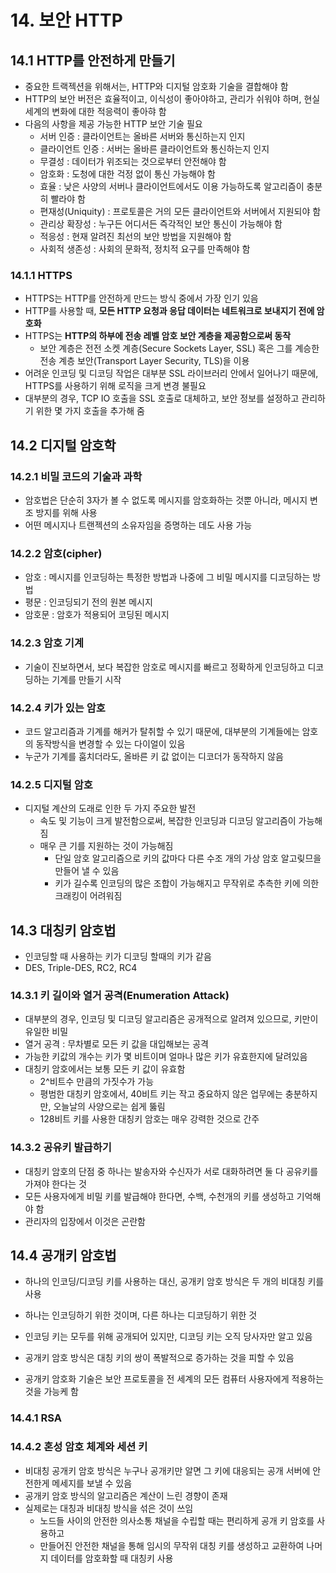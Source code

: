 # 14. 보안 HTTP

## 14.1 HTTP를 안전하게 만들기

- 중요한 트랙젝션을 위해서는, HTTP와 디지털 암호화 기술을 결합해야 함
- HTTP의 보안 버전은 효율적이고, 이식성이 좋아야하고, 관리가 쉬워야 하며, 현실 세계의 변화에 대한 적응력이 좋아햐 함
- 다음의 사항을 제공 가능한 HTTP 보안 기술 필요
  - 서버 인증 : 클라이언트는 올바른 서버와 통신하는지 인지
  - 클라이언트 인증 : 서버는 올바른 클라이언트와 통신하는지 인지
  - 무결성 : 데이터가 위조되는 것으로부터 안전해야 함
  - 암호화 : 도청에 대한 걱정 없이 통신 가능해야 함
  -  효율 : 낮은 사양의 서버나 클라이언트에서도 이용 가능하도록 알고리즘이 충분히 빨라야 함
  - 편재성(Uniquity) : 프로토콜은 거의 모든 클라이언트와 서버에서 지원되야 함
  - 관리상 확장성 : 누구든 어디서든 즉각적인 보안 통신이 가능해야 함
  - 적응성 : 현재 알려진 최선의 보안 방법을 지원해야 함
  - 사회적 생존성 : 사회의 문화적, 정치적 요구를 만족해야 함

### 14.1.1 HTTPS

- HTTPS는 HTTP를 안전하게 만드는 방식 중에서 가장 인기 있음
- HTTP를 사용할 때, **모든 HTTP 요청과 응답 데이터는 네트워크로 보내지기 전에 암호화**
- HTTPS는 **HTTP의 하부에 전송 레벨 암호 보안 계층을 제공함으로써 동작**
  - 보안 계층은 전전 소켓 계층(Secure Sockets Layer, SSL) 혹은 그를 계승한 전송 계층 보안(Transport Layer Security, TLS)을 이용
- 어려운 인코딩 및 디코딩 작업은 대부분 SSL 라이브러리 안에서 일어나기 때문에, HTTPS를 사용하기 위해 로직을 크게 변경 불필요
- 대부분의 경우, TCP IO 호출을 SSL 호출로 대체하고, 보안 정보를 설정하고 관리하기 위한 몇 가지 호출을 추가해 줌

## 14.2 디지털 암호학

### 14.2.1 비밀 코드의 기술과 과학

- 암호법은 단순히 3자가 볼 수 없도록 메시지를 암호화하는 것뿐 아니라, 메시지 변조 방지를 위해 사용
- 어떤 메시지나 트랜젝션의 소유자임을 증명하는 데도 사용 가능

### 14.2.2 암호(cipher)

- 암호 : 메시지를 인코딩하는 특정한 방법과 나중에 그 비밀 메시지를 디코딩하는 방법
- 평문 : 인코딩되기 전의 원본 메시지
- 암호문 : 암호가 적용되어 코딩된 메시지

### 14.2.3 암호 기계

- 기술이 진보하면서, 보다 복잡한 암호로 메시지를 빠르고 정확하게 인코딩하고 디코딩하는 기계를 만들기 시작

### 14.2.4 키가 있는 암호

- 코드 알고리즘과 기계를 해커가 탈취할 수 있기 때문에, 대부분의 기계들에는 암호의 동작방식을 변경할 수 있는 다이얼이 있음
- 누군가 기계를 훔치더라도, 올바른 키 값 없이는 디코더가 동작하지 않음

### 14.2.5 디지털 암호

- 디지털 계산의 도래로 인한 두 가지 주요한 발전
  - 속도 및 기능이 크게 발전함으로써, 복잡한 인코딩과 디코딩 알고리즘이 가능해짐
  - 매우 큰 기를 지원하는 것이 가능해짐
    - 단일 암호 알고리즘으로 키의 값마다 다른 수조 개의 가상 암호 알고맂므을 만들어 낼 수 있음
    - 키가 길수록 인코딩의 많은 조합이 가능해지고 무작위로 추측한 키에 의한 크래킹이 어려워짐

## 14.3 대칭키 암호법

- 인코딩할 때 사용하는 키가 디코딩 할때의 키가 같음
- DES, Triple-DES, RC2, RC4

### 14.3.1 키 길이와 열거 공격(Enumeration Attack)

- 대부분의 경우, 인코딩 및 디코딩 알고리즘은 공개적으로 알려져 있으므로, 키만이 유일한 비밀
- 열거 공격 : 무차별로 모든 키 값을 대입해보는 공격
- 가능한 키값의 개수는 키가 몇 비트이며 얼마나 많은 키가 유효한지에 달려있음
- 대칭키 암호에서는 보통 모든 키 값이 유효함
  - 2^비트수 만큼의 가짓수가 가능
  - 평범한 대칭키 암호에서, 40비트 키는 작고 중요하지 않은 업무에는 충분하지만, 오늘날의 사양으로는 쉽게 뚫림
  - 128비트 키를 사용한 대칭키 암호는 매우 강력한 것으로 간주

### 14.3.2 공유키 발급하기

- 대칭키 암호의 단점 중 하나는 발송자와 수신자가 서로 대화하려면 둘 다 공유키를 가져야 한다는 것
- 모든 사용자에게 비밀 키를 발급해야 한다면, 수백, 수천개의 키를 생성하고 기억해야 함
- 관리자의 입장에서 이것은 곤란함

## 14.4 공개키 암호법

- 하나의 인코딩/디코딩 키를 사용하는 대신, 공개키 암호 방식은 두 개의 비대칭 키를 사용
- 하나는 인코딩하기 위한 것이며, 다른 하나는 디코딩하기 위한 것
- 인코딩 키는 모두를 위해 공개되어 있지만, 디코딩 키는 오직 당사자만 알고 있음

- 공개키 암호 방식은 대칭 키의 쌍이 폭발적으로 증가하는 것을 피할 수 있음
- 공개키 암호화 기술은 보안 프로토콜을 전 세계의 모든 컴퓨터 사용자에게 적용하는 것을 가능케 함

### 14.4.1 RSA

### 14.4.2 혼성 암호 체계와 세션 키

- 비대칭 공개키 암호 방식은 누구나 공개키만 알면 그 키에 대응되는 공개 서버에 안전한게 메세지를 보낼 수 있음
- 공개키 암호 방식의 알고리즘은 계산이 느린 경향이 존재
- 실제로는 대칭과 비대칭 방식을 섞은 것이 쓰임
  - 노드들 사이의 안전한 의사소통 채널을 수립할 때는 편리하게 공개 키 암호를 사용하고
  - 만들어진 안전한 채널을 통해 임시의 무작위 대칭 키를 생성하고 교환하여 나머지 데이터를 암호화할 때 대칭키 사용
